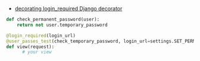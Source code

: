 - [decorating login_required Django decorator ](http://stackoverflow.com/questions/32187319/decorating-login-required-django-decorator)

~~~py
def check_permanent_password(user):
    return not user.temporary_password

@login_required(login_url)
@user_passes_test(check_temporary_password, login_url=settings.SET_PERMANENT_PASSWORD_URL)
def view(request):
      # your view
~~~    
